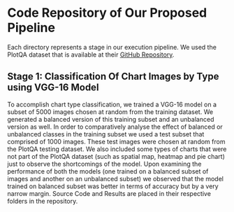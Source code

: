# Code Repository of Our Proposed Pipeline
Each directory represents a stage in our execution pipeline.
We used the PlotQA dataset that is available at their [GitHub Repository](https://github.com/NiteshMethani/PlotQA/blob/master/PlotQA_Dataset.md).

## Stage 1: Classification Of Chart Images by Type using VGG-16 Model
To accomplish chart type classification, we trained a VGG-16 model on a subset of 5000 images chosen at random from the training dataset.
We generated a balanced version of this training subset and an unbalanced version as well.
In order to comparatively analyse the effect of balanced or unbalanced classes in the training subset we used a test subset that comprised of 1000 images. These test images were chosen at random from the PlotQA testing dataset. 
We also included some types of charts that were not part of the PlotQA dataset (such as spatial map, heatmap and pie chart) just to observe the shortcomings of the model. 
Upon examining the performance of both the models (one trained on a balanced subset of images and another on an unbalanced subset) we observed that the model trained on balanced subset was better in terms of accuracy but by a very narrow margin.
Source Code and Results are placed in their respective folders in the repository.